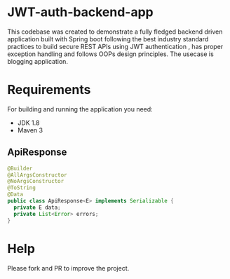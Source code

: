 # JWT-auth-backend-app
This codebase was created to demonstrate a fully fledged backend driven application built with Spring boot following the best industry standard practices
to build secure REST APIs using JWT authentication , has proper exception handling and follows OOPs design principles. The usecase is blogging application.


# Requirements
For building and running the application you need:
- JDK 1.8
- Maven 3

## ApiResponse

```java
@Builder
@AllArgsConstructor
@NoArgsConstructor
@ToString
@Data
public class ApiResponse<E> implements Serializable {
  private E data;
  private List<Error> errors;
}

```


# Help
Please fork and PR to improve the project.
